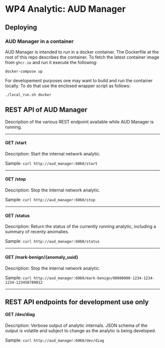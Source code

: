 # WP4 Analytic: AUD Manager


## Deploying

### AUD Manager in a container

AUD Manager is intended to run in a docker container. The Dockerfile at the root of this repo describes the container. To fetch the latest container image from `ghcr.io` and run it execute the following:

`docker-compose up`

For developement purposes one may want to build and run the container locally. To do that use the enclosed wrapper script as follows:

`./local_run.sh docker`


## REST API of AUD Manager

Description of the various REST endpoint available while AUD Manager is running.

---

#### GET /start

Description: Start the internal network analytic.

Sample: `curl http://aud_manager:6060/start`

---

#### GET /stop

Description: Stop the internal network analytic.

Sample: `curl http://aud_manager:6060/stop`

---

#### GET /status

Description: Return the status of the currently running analytic, including a summary of recenty anomalies.

Sample: `curl http://aud_manager:6060/status`

---

#### GET /mark-benign/{anomaly_uuid}

Description: Stop the internal network analytic.

Sample: `curl http://aud_manager:6060/mark-benign/00000000-1234-1234-1234-123456789012`

---

## REST API endpoints for development use only

#### GET /dev/diag

Description: Verbose output of analytic internals. JSON schema of the output is volatile and subject to change as the analytic is being developed.

Sample: `curl http://aud_manager:6060/dev/diag`
